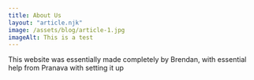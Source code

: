 ```yaml
---
title: About Us
layout: "article.njk"
image: /assets/blog/article-1.jpg
imageAlt: This is a test
---
```


This website was essentially made completely by Brendan, with essential help from Pranava with setting it up

